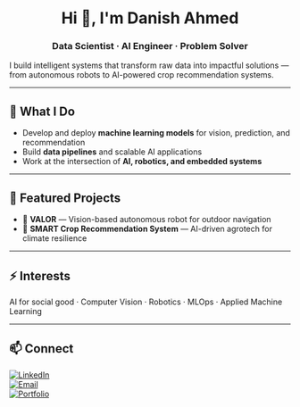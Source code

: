 <h1 align="center">Hi 👋, I'm Danish Ahmed</h1>
<h3 align="center"><b>Data Scientist · AI Engineer · Problem Solver</b></h3>  

I build intelligent systems that transform raw data into impactful solutions — from autonomous robots to AI-powered crop recommendation systems.  

---

## 🚀 What I Do  
- Develop and deploy **machine learning models** for vision, prediction, and recommendation  
- Build **data pipelines** and scalable AI applications  
- Work at the intersection of **AI, robotics, and embedded systems**  

---

## 🌟 Featured Projects  
- 🦾 **VALOR** — Vision-based autonomous robot for outdoor navigation  
- 🌱 **SMART Crop Recommendation System** — AI-driven agrotech for climate resilience  

---

## ⚡ Interests  
AI for social good · Computer Vision · Robotics · MLOps · Applied Machine Learning  

---

## 📫 Connect  
[![LinkedIn](https://img.shields.io/badge/LinkedIn-blue?style=flat-square&logo=linkedin)](https://www.linkedin.com/in/daanish02)  
[![Email](https://img.shields.io/badge/Email-Danish-lightgrey?style=flat-square&logo=gmail)](ahmed.daanish02@gmail.com)  
[![Portfolio](https://img.shields.io/badge/Portfolio-Visit-green?style=flat-square&logo=github)](https://github.com/daaanishhh002)  
